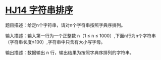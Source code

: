 # [HJ14 字符串排序](https://www.nowcoder.com/practice/5af18ba2eb45443aa91a11e848aa6723)

题目描述：给定n个字符串，请对n个字符串按照字典序排列。

输入描述：输入第一行为一个正整数 n（1 ≤ n ≤ 1000）,下面n行为n个字符串（字符串长度≤100）,字符串中只含有大小写字母。

输出描述：数据输出 n 行，输出结果为按照字典序排列的字符串。